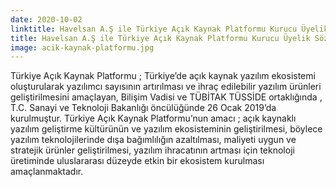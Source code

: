 ```yaml
---
date: 2020-10-02
linktitle: Havelsan A.Ş ile Türkiye Açık Kaynak Platformu Kurucu Üyelik Sözleşmesi imzalandı
title: Havelsan A.Ş ile Türkiye Açık Kaynak Platformu Kurucu Üyelik Sözleşmesi imzalandı
image: acik-kaynak-platformu.jpg
---
```


Türkiye Açık Kaynak Platformu ; Türkiye’de açık kaynak yazılım ekosistemi oluşturularak yazılımcı sayısının artırılması ve ihraç edilebilir yazılım ürünleri geliştirilmesini amaçlayan, Bilişim Vadisi ve TÜBİTAK TÜSSİDE ortaklığında , T.C. Sanayi ve Teknoloji Bakanlığı öncülüğünde 26 Ocak 2019’da kurulmuştur. Türkiye Açık Kaynak Platformu’nun amacı ; açık kaynaklı yazılım geliştirme kültürünün ve yazılım ekosisteminin geliştirilmesi, böylece yazılım teknolojilerinde dışa bağımlılığın azaltılması, maliyeti uygun ve stratejik ürünler geliştirilmesi, yazılım ihracatının artması için teknoloji üretiminde uluslararası düzeyde etkin bir ekosistem kurulması amaçlanmaktadır.